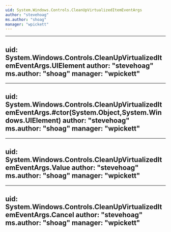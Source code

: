 ```yaml
---
uid: System.Windows.Controls.CleanUpVirtualizedItemEventArgs
author: "stevehoag"
ms.author: "shoag"
manager: "wpickett"
---
```


---
uid: System.Windows.Controls.CleanUpVirtualizedItemEventArgs.UIElement
author: "stevehoag"
ms.author: "shoag"
manager: "wpickett"
---

---
uid: System.Windows.Controls.CleanUpVirtualizedItemEventArgs.#ctor(System.Object,System.Windows.UIElement)
author: "stevehoag"
ms.author: "shoag"
manager: "wpickett"
---

---
uid: System.Windows.Controls.CleanUpVirtualizedItemEventArgs.Value
author: "stevehoag"
ms.author: "shoag"
manager: "wpickett"
---

---
uid: System.Windows.Controls.CleanUpVirtualizedItemEventArgs.Cancel
author: "stevehoag"
ms.author: "shoag"
manager: "wpickett"
---
